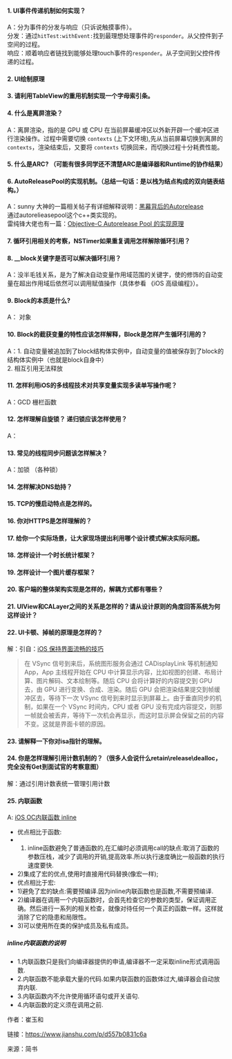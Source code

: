#### 1. UI事件传递机制如何实现？

A：分为事件的分发与响应（只诉说触摸事件）。<br>
分发：通过`hitTest:withEvent:`找到最理想处理事件的`responder`。从父控件到子空间的过程。<br>
响应：顺着响应者链找到能够处理touch事件的`responder`。从子空间到父控件传递的过程。

#### 2. UI绘制原理

#### 3. 请利用TableView的重用机制实现一个字母索引条。

#### 4. 什么是离屏渲染？

A：离屏渲染，指的是 GPU 或 CPU 在当前屏幕缓冲区以外新开辟一个缓冲区进行渲染操作。过程中需要切换 `contexts` (上下文环境),先从当前屏幕切换到离屏的`contexts`，渲染结束后，又要将 `contexts` 切换回来，而切换过程十分耗费性能。

#### 5. 什么是ARC? （可能有很多同学还不清楚ARC是编译器和Runtime的协作结果）

#### 6. AutoReleasePool的实现机制。（总结一句话：是以栈为结点构成的双向链表结构。）

A：sunny 大神的一篇相关帖子有详细解释说明：[黑幕背后的Autorelease](https://blog.sunnyxx.com/2014/10/15/behind-autorelease/) <br>
通过autorelieasepool这个c++类实现的。<br>
雷纯锋大佬也有一篇：[Objective-C Autorelease Pool 的实现原理](http://blog.leichunfeng.com/blog/2015/05/31/objective-c-autorelease-pool-implementation-principle/)

#### 7. 循环引用相关的考察，NSTimer如果重复调用怎样解除循环引用？

#### 8. __block关键字是否可以解决循环引用？

A：没半毛钱关系，是为了解决自动变量作用域范围的关键字，使的修饰的自动变量在超出作用域后依然可以调用赋值操作（具体参看 《iOS 高级编程》）。

#### 9. Block的本质是什么?

A： 对象

#### 10. Block的截获变量的特性应该怎样解释，Block是怎样产生循环引用的？

A：1. 自动变量被追加到了block结构体实例中，自动变量的值被保存到了block的结构体实例中（也就是block自身中） <br>
2. 相互引用无法释放

#### 11. 怎样利用iOS的多线程技术对共享变量实现多读单写操作呢？

A：GCD 栅栏函数

#### 12. 怎样理解自旋锁？ 递归锁应该怎样使用？

A： 

#### 13. 常见的线程同步问题该怎样解决？

A：加锁 （各种锁）

#### 14. 怎样解决DNS劫持？

#### 15. TCP的慢启动特点是怎样的。

#### 16. 你对HTTPS是怎样理解的？

#### 17. 给你一个实际场景，让大家现场提出利用哪个设计模式解决实际问题。

#### 18. 怎样设计一个时长统计框架？

#### 19. 怎样设计一个图片缓存框架？

#### 20. 客户端的整体架构实现是怎样的，解耦方式都有哪些？

#### 21. UIView和CALayer之间的关系是怎样的？请从设计原则的角度回答系统为何这样设计？

#### 22. UI卡顿、掉帧的原理是怎样的？

解：引自：[iOS 保持界面流畅的技巧](https://blog.ibireme.com/2015/11/12/smooth_user_interfaces_for_ios/) <br>
> 在 VSync 信号到来后，系统图形服务会通过 CADisplayLink 等机制通知 App，App 主线程开始在 CPU 中计算显示内容，比如视图的创建、布局计算、图片解码、文本绘制等。随后 CPU 会将计算好的内容提交到 GPU 去，由 GPU 进行变换、合成、渲染。随后 GPU 会把渲染结果提交到帧缓冲区去，等待下一次 VSync 信号到来时显示到屏幕上。由于垂直同步的机制，如果在一个 VSync 时间内，CPU 或者 GPU 没有完成内容提交，则那一帧就会被丢弃，等待下一次机会再显示，而这时显示屏会保留之前的内容不变。这就是界面卡顿的原因。

#### 23. 请解释一下你对isa指针的理解。

#### 24. 你是怎样理解引用计数机制的？（很多人会说什么retain\release\dealloc，完全没有Get到面试官的考察意图）

解：通过引用计数表统一管理引用计数

#### 25. 内联函数

A: [iOS OC内联函数 inline](<https://www.jianshu.com/p/d557b0831c6a>)

- 优点相比于函数:
- 1. inline函数避免了普通函数的,在汇编时必须调用call的缺点:取消了函数的参数压栈，减少了调用的开销,提高效率.所以执行速度确比一般函数的执行速度要快.
- 2)集成了宏的优点,使用时直接用代码替换(像宏一样);
- 优点相比于宏:
- 1)避免了宏的缺点:需要预编译.因为inline内联函数也是函数,不需要预编译.
- 2)编译器在调用一个内联函数时，会首先检查它的参数的类型，保证调用正确。然后进行一系列的相关检查，就像对待任何一个真正的函数一样。这样就消除了它的隐患和局限性。
- 3)可以使用所在类的保护成员及私有成员。

##### inline内联函数的说明

- 1.内联函数只是我们向编译器提供的申请,编译器不一定采取inline形式调用函数.
- 2.内联函数不能承载大量的代码.如果内联函数的函数体过大,编译器会自动放弃内联.
- 3.内联函数内不允许使用循环语句或开关语句.
- 4.内联函数的定义须在调用之前.

作者：崔玉和

链接：https://www.jianshu.com/p/d557b0831c6a

来源：简书